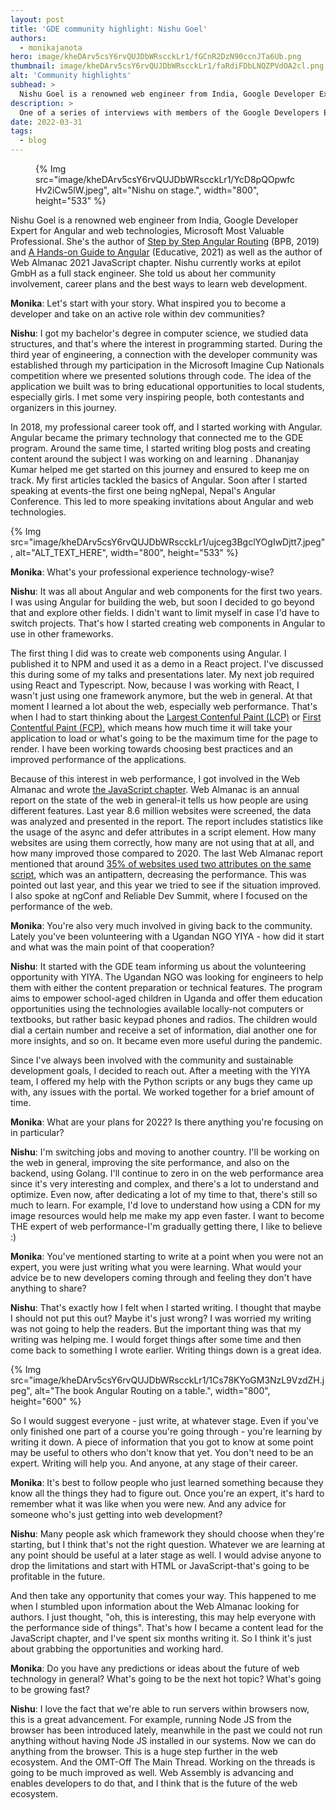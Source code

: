 ```yaml
---
layout: post
title: 'GDE community highlight: Nishu Goel'
authors: 
  - monikajanota
hero: image/kheDArv5csY6rvQUJDbWRscckLr1/fGCnR2DzN90ccnJTa6Ub.png
thumbnail: image/kheDArv5csY6rvQUJDbWRscckLr1/faRdiFDbLNQZPVdOA2cl.png
alt: 'Community highlights'
subhead: >
  Nishu Goel is a renowned web engineer from India, Google Developer Expert for Angular and web technologies. She told us about her community involvement, career plans and the best ways to learn web development.
description: >
  One of a series of interviews with members of the Google Developers Experts (GDE) program.
date: 2022-03-31
tags:
  - blog
---
```


<figure>
{% Img src="image/kheDArv5csY6rvQUJDbWRscckLr1/YcD8pQOpwfcHv2iCw5lW.jpeg", alt="Nishu on stage.", width="800", height="533" %}
</figure>

Nishu Goel is a renowned web engineer from India, Google Developer Expert for Angular and web technologies, Microsoft Most Valuable Professional. She's the author of [Step by Step Angular Routing](https://www.amazon.com/Step-Angular-Routing-Nishu-Goel/dp/9388511662) (BPB, 2019) and [A Hands-on Guide to Angular](https://www.educative.io/courses/a-hands-on-guide-to-angular) (Educative, 2021) as well as the author of Web Almanac 2021 JavaScript chapter. Nishu currently works at epilot GmbH as a full stack engineer.  She told us about her community involvement, career plans and the best ways to learn web development.

**Monika**: Let's start with your story. What inspired you to become a developer and take on an active role within dev communities?

**Nishu**: I got my bachelor's degree in computer science, we studied data structures, and that's where the interest in programming started. During the third year of engineering, a connection with the developer community was established through my participation in the Microsoft Imagine Cup Nationals competition where we presented solutions through code. The idea of the application we built was to bring educational opportunities to local students, especially girls. I met some very inspiring people, both contestants and organizers in this journey. 

In 2018, my professional career took off, and I started working with Angular. Angular became the primary technology that connected me to the GDE program. Around the same time, I started writing blog posts and creating content around the subject I was working on and learning . Dhananjay Kumar helped me get started on this journey and ensured to keep me on track. My first articles tackled the basics of Angular. Soon after I started speaking at events-the first one being ngNepal, Nepal's Angular Conference. This led to more speaking invitations about Angular and web technologies. 

{% Img src="image/kheDArv5csY6rvQUJDbWRscckLr1/ujceg3BgclYOgIwDjtt7.jpeg", alt="ALT_TEXT_HERE", width="800", height="533" %}

**Monika**: What's your professional experience technology-wise?

**Nishu**: It was all about Angular and web components for the first two years. I was using Angular for building the web, but soon I decided to go beyond that and explore other fields. I didn't want to limit myself in case I'd have to switch projects. That's how I started creating web components in Angular to use in other frameworks. 

The first thing I did was to create web components using Angular. I published it to NPM and used it as a demo in a React project. I've discussed this during some of my talks and presentations later. My next job required using React and Typescript. Now, because I was working with React, I wasn't just using one framework anymore, but the web in general. At that moment I learned a lot about the web, especially web performance. That's when I had to start thinking about the [Largest Contenful Paint (LCP)](/lcp/) or [First Contentful Paint (FCP)](/fcp/), which means how much time it will take your application to load or what's going to be the maximum time for the page to render. I have been working towards choosing best practices  and an improved performance of the applications. 

Because of this interest in web performance, I got involved in the Web Almanac and wrote [the JavaScript chapter](https://almanac.httparchive.org/en/2021/javascript). Web Almanac is an annual report on the state of the web in general-it tells us how people are using different features. Last year 8.6 million websites were screened, the data was analyzed and presented in the report. The report includes statistics like the usage of the async and defer attributes in a script element. How many websites are using them correctly, how many are not using that at all, and how many improved those compared to 2020. The last Web Almanac report mentioned that around [35% of websites used two attributes on the same script](https://almanac.httparchive.org/en/2021/javascript#fig-9), which was an antipattern, decreasing the performance. This was pointed out last year, and this year we tried to see if the situation improved. I also spoke at ngConf and Reliable Dev Summit, where I focused on the performance of the web. 

**Monika**: You're also very much involved in giving back to the community. Lately you've been volunteering with a Ugandan NGO YIYA - how did it start and what was the main point of that cooperation?

**Nishu**: It started with the GDE team informing us about the volunteering opportunity with YIYA. The Ugandan NGO was looking for engineers to help them with either the content preparation or technical features. The program aims to empower school-aged children in Uganda and offer them education opportunities using the technologies available locally-not computers or textbooks, but rather basic keypad phones and radios. The children would dial a certain number and receive a set of information, dial another one for more insights, and so on. It became even more useful during the pandemic. 

Since I've always been involved with the community and sustainable development goals, I decided to reach out. After a meeting with the YIYA team, I offered my help with the Python scripts or any bugs they came up with, any issues with the portal. We worked together for a brief amount of time. 

**Monika**: What are your plans for 2022? Is there anything you're focusing on in particular?

**Nishu**: I'm switching jobs and moving to another country. I'll be working on the web in general, improving the site performance, and also on the backend, using Golang. I'll continue to zero in on the web  performance area since it's very interesting and complex, and there's a lot to understand and optimize. Even now, after dedicating a lot of my time to that, there's still so much to learn. For example, I'd love to understand how using a CDN for my image resources would help me make my app even faster. I want to become THE expert of web performance-I'm gradually getting there, I like to believe :) 

**Monika**: You've mentioned starting to write at a point when you were not an expert, you were just writing what you were learning. What would your advice be to new developers coming through and feeling they don't have anything to share? 

**Nishu**: That's exactly how I felt when I started writing. I thought that maybe I should not put this out? Maybe it's just wrong? I was worried my writing was not going to help the readers. But the important thing was that my writing was helping me. I would forget things after some time and then come back to something I wrote earlier. Writing things down is a great idea. 

{% Img src="image/kheDArv5csY6rvQUJDbWRscckLr1/1Cs78KYoGM3NzL9VzdZH.jpeg", alt="The book Angular Routing on a table.", width="800", height="600" %}

So I would suggest everyone - just write, at whatever stage. Even if you've only finished one part of a course you're going through - you're learning by writing it down. A piece of information that you got to know at some point may be useful to others who don't know that yet. You don't need to be an expert. Writing will help you. And anyone, at any stage of their career. 

**Monika**: It's best to follow people who just learned something because they know all the things they had to figure out. Once you're an expert, it's hard to remember what it was like when you were new. And any advice for someone who's just getting into web development? 

**Nishu**: Many people ask which framework they should choose when they're starting, but I think that's not the right question. Whatever we are learning at any point  should be useful at a later stage as well. I would advise anyone to drop the limitations and start with HTML or JavaScript-that's going to be profitable in the future.

And then take any opportunity that comes your way. This happened to me when I stumbled upon information about the Web Almanac looking for authors. I just thought, "oh, this is interesting, this may help everyone with the performance side of things". That's how I became a content lead for the JavaScript chapter, and I've spent six months writing it. So I think it's just about grabbing the opportunities and working hard. 

**Monika**: Do you have any predictions or ideas about the future of web technology in general? What's going to be the next hot topic? What's going to be growing fast? 

**Nishu**: I love the fact that we're able to run servers within browsers now, this is a great advancement. For example, running Node JS from the browser has been introduced lately, meanwhile in the past we could not run anything without having Node JS installed in our systems. Now we can do anything from the browser. This is a huge step further in the web ecosystem. And the OMT-Off The Main Thread. Working on the threads is going to be much improved as well. Web Assembly is advancing and enables developers to do that, and I think that is the future of the web ecosystem. 

